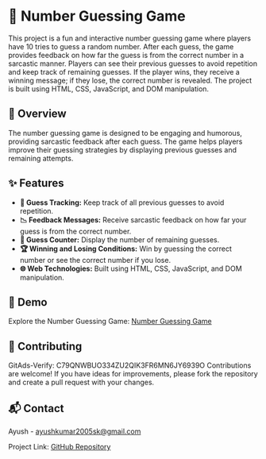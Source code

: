 # 🔢 Number Guessing Game

This project is a fun and interactive number guessing game where players have 10 tries to guess a random number. After each guess, the game provides feedback on how far the guess is from the correct number in a sarcastic manner. Players can see their previous guesses to avoid repetition and keep track of remaining guesses. If the player wins, they receive a winning message; if they lose, the correct number is revealed. The project is built using HTML, CSS, JavaScript, and DOM manipulation.

## 📝 Overview

The number guessing game is designed to be engaging and humorous, providing sarcastic feedback after each guess. The game helps players improve their guessing strategies by displaying previous guesses and remaining attempts.

## ✨ Features

- **🎯 Guess Tracking:** Keep track of all previous guesses to avoid repetition.
- **📉 Feedback Messages:** Receive sarcastic feedback on how far your guess is from the correct number.
- **🔢 Guess Counter:** Display the number of remaining guesses.
- **🏆 Winning and Losing Conditions:** Win by guessing the correct number or see the correct number if you lose.
- **🌐 Web Technologies:** Built using HTML, CSS, JavaScript, and DOM manipulation.

## 🎥 Demo

Explore the Number Guessing Game: [Number Guessing Game](https://ayushkumardevs.github.io/Number-Guessing-Game/)

## 🤝 Contributing
 GitAds-Verify: C79QNWBUO334ZU2QIK3FR6MN6JY6939O 
Contributions are welcome! If you have ideas for improvements, please fork the repository and create a pull request with your changes.

## 📬 Contact

Ayush - ayushkumar2005sk@gmail.com

Project Link: [GitHub Repository](https://github.com/AyushKumarDEVs/Number-Guessing-Game)
